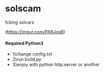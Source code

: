 # solscam
fcking solcars

(https://imgur.com/PA9Jog8)

#### Required Python3
- 1)change config.txt
- 2)run build.py
- 3)enjoy with python http.server or another
